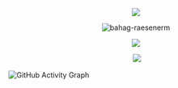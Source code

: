 <p align="center">
  <img src="https://i.imgur.com/rTZkf4K.gif">
</p>

<p align="center"> <img src="https://komarev.com/ghpvc/?username=bahag-raesenerm&label=Profile%20views&color=0e75b6&style=flat" alt="bahag-raesenerm" /> </p>

<p align="center">
  <img src="https://github-readme-stats.vercel.app/api/top-langs/?username=bahag-raesenerm&theme=tokyonight">
</p>

<p align="center">&nbsp;<img src="https://github-readme-stats.vercel.app/api?username=bahag-raesenerm&show_icons=true&theme=tokyonight&locale=en" /></p>

![GitHub Activity Graph](https://activity-graph.herokuapp.com/graph?username=bahag-raesenerm&theme=react-dark)  
